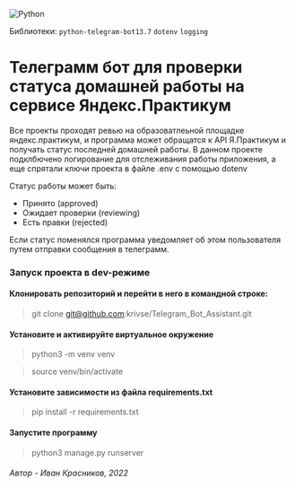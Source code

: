 ![Python](https://img.shields.io/badge/python-3670A0?style=for-the-badge&logo=python&logoColor=ffdd54)

Библиотеки: `python-telegram-bot13.7` `dotenv` `logging`

# Телеграмм бот для проверки статуса домашней работы на сервисе Яндекс.Практикум

Все проекты проходят ревью на образоватлеьной площадке яндекс.практикум, и программа может обращатся к API Я.Практикум и получать статус последней домашней работы. В данном проекте подклбючено логирование для отслеживания работы приложения, а еще спрятали ключи проекта в файле .env c помощью dotenv

Статус работы может быть:

* Принято (approved)
* Ожидает проверки (reviewing)
* Есть правки (rejected)

Если статус поменялся программа уведомляет об этом пользователя путем отправки сообщения в телеграмм.

### Запуск проекта в dev-режиме

#### Клонировать репозиторий и перейти в него в командной строке:

> git clone git@github.com:krivse/Telegram_Bot_Assistant.git

#### Установите и активируйте виртуальное окружение

> python3 -m venv venv

> source venv/bin/activate

#### Установите зависимости из файла requirements.txt

> pip install -r requirements.txt

#### Запустите программу

> python3 manage.py runserver


###### Автор - Иван Красников, 2022
